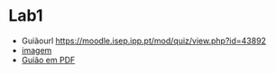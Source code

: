 # Lab1

* Guiãourl https://moodle.isep.ipp.pt/mod/quiz/view.php?id=43892
* [imagem](./grid.tiff)
* [Guião em PDF](./intmu_Lab1.pdf)
